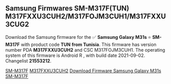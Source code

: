 <h2>Samsung Firmwares SM-M317F(TUN) M317FXXU3CUH2/M317FOJM3CUH1/M317FXXU3CUG2</h2>
Download the Samsung firmware for the ✅ <strong>Samsung Galaxy M31s </strong> ⭐ <strong>SM-M317F</strong> with product code <strong>TUN</strong> <strong> from Tunisia</strong>. This firmware has version number PDA <strong>M317FXXU3CUH2</strong> and CSC M317FOJM3CUH1. The operating system of this firmware is Android R , with build date 2021-09-02. Changelist <strong>21553212</strong>.


[SM-M317F](https://samfirm.shop/samsung/model/SM-M317F)
[M317FXXU3CUH2](https://samfirm.shop/samsung/pda/M317FXXU3CUH2)
[Download Firmware Samsung Galaxy M31s SM-M317F](https://samfirm.shop/samsung/firmware/453476)
